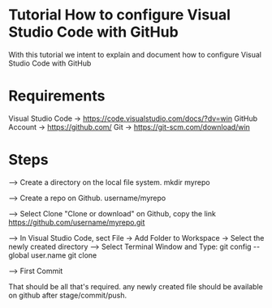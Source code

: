 # Tutorial How to configure Visual Studio Code with GitHub #
With this tutorial we intent to explain and document how to configure Visual Studio Code with GitHub

# Requirements #
Visual Studio Code -> https://code.visualstudio.com/docs/?dv=win
GitHub Account -> https://github.com/
Git -> https://git-scm.com/download/win

# Steps #
--> Create a directory on the local file system.
    mkdir myrepo

--> Create a repo on Github.
    username/myrepo

--> Select Clone "Clone or download" on Github, copy the link
    https://github.com/username/myrepo.git

--> In Visual Studio Code, sect File -> Add Folder to Workspace -> Select the newly created directory
--> Select Terminal Window and Type:
    git config --global user.name <github userID>
    git clone <URL from github link copied earlier>

--> First Commit
    

That should be all that's required.  any newly created file should be available on github after stage/commit/push.